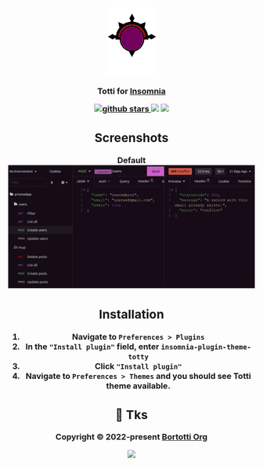 <h3 align="center">
  <img src="./images/bitmap.svg" width=100/>
<p align="center">Totti for <a href="https://insomnia.rest/">Insomnia</a></p>
<h/3>
<p align="center">
  <a href="https://github.com/fernandobortotti/totti-theme-insomnia" target="_blank">
    <img alt="github stars" src="https://img.shields.io/github/stars/fernandobortotti/totti-theme-insomnia.svg?colorA=192523&colorB=4e8c82&style=for-the-badge&logo=starship" />
     <a href="https://github.com/fernandobortotti/totti-theme-insomnia/issues"><img src="https://img.shields.io/github/issues/fernandobortotti/totti-theme-insomnia?colorA=192523&colorB=f39c5a&style=for-the-badge"></a>
    <a href="https://github.com/fernandobortotti/totti-theme-insomnia/contributors"><img src="https://img.shields.io/github/contributors/fernandobortotti/totti-theme-insomnia?colorA=192523&colorB=7f51fc&style=for-the-badge"></a>
  </a>

</p>

## Screenshots

Default
![Totti Dark](./images/totti.png)

## Installation

1. Navigate to **`Preferences > Plugins`**
2. In the **`"Install plugin"`** field, enter **`insomnia-plugin-theme-totty`**
3. Click **`"Install plugin"`**
4. Navigate to **`Preferences > Themes`** and you should see **Totti** theme available.

## 🖖 Tks

<p align="center">Copyright &copy; 2022-present <a href="https://github.com/fernandobortotti" target="_blank">Bortotti Org</a>
<p align="center"><a href="https://github.com/fernandobortotti/totti-theme-insomnia/blob/main/LICENSE"><img src="https://img.shields.io/static/v1.svg?style=for-the-badge&label=License&message=MIT&logoColor=d9e0ee&colorA=302d41&colorB=c9cbff"/></a></p>
